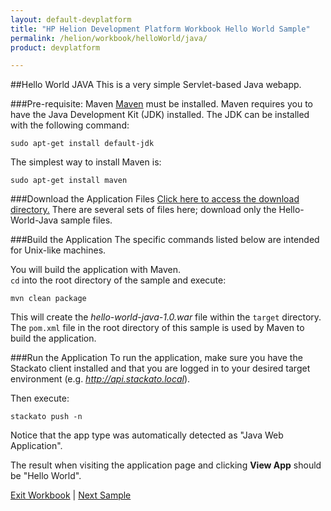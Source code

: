 ```yaml
---
layout: default-devplatform
title: "HP Helion Development Platform Workbook Hello World Sample"
permalink: /helion/workbook/helloWorld/java/
product: devplatform

---
```

##Hello World JAVA
This is a very simple Servlet-based Java webapp.

###Pre-requisite: Maven
[Maven](http://maven.apache.org/ "Maven") must be installed. Maven requires you to have the Java Development Kit (JDK) installed. The JDK can be installed with the following command:

	sudo apt-get install default-jdk
The simplest way to install Maven is:

	sudo apt-get install maven 

###Download the Application Files
[Click here to access the download directory.](https://gitlab.gozer.hpcloud.net/developer-experience/sampleapps) There are several sets of files here; download only the Hello-World-Java sample files.
 
###Build the Application
The specific commands listed below are intended for Unix-like machines.

You will build the application with Maven.
<br> `cd` into the root directory of the sample and execute:

	mvn clean package

This will create the *hello-world-java-1.0.war* file within the `target` directory. The `pom.xml` file in the root directory of this sample is used by Maven to build the application. 

###Run the Application
To run the application, make sure you have the Stackato client installed and that you are logged in to your desired target environment (e.g. *http://api.stackato.local*).

Then execute:

	stackato push -n 

Notice that the app type was automatically detected as "Java Web Application". 

The result when visiting the application page and clicking **View App** should be "Hello World".	

[Exit Workbook](/helion/devplatform/) | [Next Sample](/helion/workbook/database/)